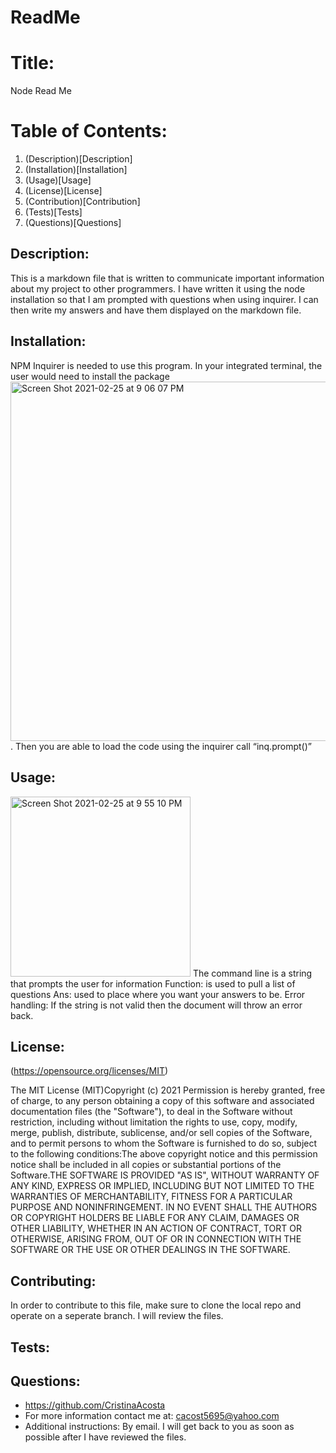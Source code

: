 # ReadMe

# Title:  
Node Read Me
        
# Table of Contents: 
1. (Description)[Description]
2. (Installation)[Installation]
3. (Usage)[Usage]
4. (License)[License]
5. (Contribution)[Contribution]
6. (Tests)[Tests]
7. (Questions)[Questions]
        
## Description: 
This is a markdown file that is written to communicate important information about my project to other programmers. I have written it using the node installation so that I am prompted with questions when using inquirer. I can then write my answers and have them displayed on the markdown file. 
        
## Installation: 
NPM Inquirer is needed to use this program. In your integrated terminal, the user would need to install the package <img width="575" alt="Screen Shot 2021-02-25 at 9 06 07 PM" src="https://user-images.githubusercontent.com/74034987/109263549-4e85a000-77b8-11eb-841d-0992937de945.png">. 
Then you are able to load the code using the inquirer call “inq.prompt()”

## Usage: 
<img width="288" alt="Screen Shot 2021-02-25 at 9 55 10 PM" src="https://user-images.githubusercontent.com/74034987/109261091-2300b680-77b4-11eb-98b9-8f295867565e.png"> 
The command line is a string that prompts the user for information 
Function: is used to pull a list of questions
Ans: used to place where you want your answers to be.
Error handling: If the string is not valid then the document will throw an error back. 
        
## License: 
(https://opensource.org/licenses/MIT)

The MIT License (MIT)Copyright (c) 2021 Permission is hereby granted, free of charge, to any person obtaining a copy of this software and associated documentation files (the "Software"), to deal in the Software without restriction, including without limitation the rights to use, copy, modify, merge, publish, distribute, sublicense, and/or sell copies of the Software, and to permit persons to whom the Software is furnished to do so, subject to the following conditions:The above copyright notice and this permission notice shall be included in all copies or substantial portions of the Software.THE SOFTWARE IS PROVIDED "AS IS", WITHOUT WARRANTY OF ANY KIND, EXPRESS OR IMPLIED, INCLUDING BUT NOT LIMITED TO THE WARRANTIES OF MERCHANTABILITY, FITNESS FOR A PARTICULAR PURPOSE AND NONINFRINGEMENT. IN NO EVENT SHALL THE AUTHORS OR COPYRIGHT HOLDERS BE LIABLE FOR ANY CLAIM, DAMAGES OR OTHER LIABILITY, WHETHER IN AN ACTION OF CONTRACT, TORT OR OTHERWISE, ARISING FROM, OUT OF OR IN CONNECTION WITH THE SOFTWARE OR THE USE OR OTHER DEALINGS IN THE SOFTWARE.

## Contributing:
In order to contribute to this file, make sure to clone the local repo and operate on a seperate branch. I will review the files.
        
## Tests: 

        
## Questions:
- https://github.com/CristinaAcosta 
- For more information contact me at: cacost5695@yahoo.com
- Additional instructions: By email. I will get back to you as soon as possible after I have reviewed the files. 
